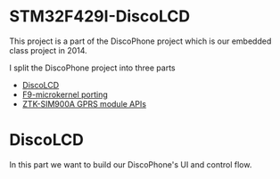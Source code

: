 STM32F429I-DiscoLCD
===================
This project is a part of the DiscoPhone project which is our embedded class project in 2014.

I split the DiscoPhone project into three parts
* [DiscoLCD](https://github.com/STM32F429I-DiscoPhone/STM32F429I-DiscoLCD)
* [F9-microkernel porting](https://github.com/STM32F429I-DiscoPhone/f9-kerenl-porting)
* [ZTK-SIM900A GPRS module APIs](https://github.com/STM32F429I-DiscoPhone/ZTK-SIM900A)

DiscoLCD
========
In this part we want to build our DiscoPhone's UI and control flow.
